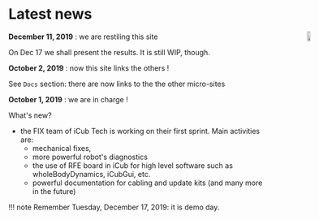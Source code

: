 
<div style="position:fixed;top:140px;left:85%;">
    <img src="../gif/icub-rotate.gif" width="60%" height="60%">
</div>

# Latest news


__December 11, 2019__ :  we are restiling this site

On Dec 17 we shall present the results. It is still WIP, though.


__October 2, 2019__ : now this site links the others !

See `Docs` section: there are now links to the the other micro-sites



__October 1, 2019__ : we are in charge !

What's new?

- the FIX team of iCub Tech is working on their first sprint. Main activities are:
  - mechanical fixes,
  - more powerful robot's diagnostics
  - the use of RFE board in iCub for high level software such as wholeBodyDynamics, iCubGui, etc.
  - powerful documentation for cabling and update kits (and many more in the future)



!!! note
    Remember Tuesday, December 17, 2019: it is demo day.

<!-- rem it
!!! tip
    If you like to partecipate, please contact us.
-->